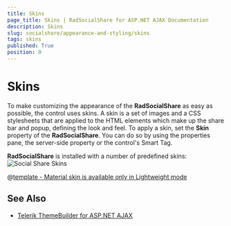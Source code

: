 ```yaml
---
title: Skins
page_title: Skins | RadSocialShare for ASP.NET AJAX Documentation
description: Skins
slug: socialshare/appearance-and-styling/skins
tags: skins
published: True
position: 0
---
```


# Skins





To make customizing the appearance of the **RadSocialShare** as easy as possible, the control uses skins. A skin is a set of images and a CSS stylesheets that are applied to the HTML elements which make up the share bar and popup, defining the look and feel. To apply a skin, set the **Skin** property of the **RadSocialShare**. You can do so by using the properties pane, the server-side property or the control's Smart Tag.

**RadSocialShare** is installed with a number of predefined skins:![Social Share Skins](images/socialshare-skins.png) 


 @[template - Material skin is available only in Lightweight mode](/_templates/common/skins-notes.md#material-only-in-lightweight) 



## See Also

 * [Telerik ThemeBuilder for ASP.NET AJAX](http://themebuilder.telerik.com/)


